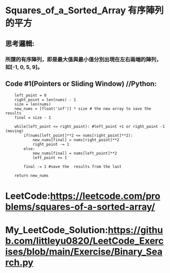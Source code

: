 # Squares_of_a_Sorted_Array 有序陣列的平方
## 思考邏輯:
### 所謂的有序陣列，即是最大值與最小值分別出現在左右兩端的陣列，如[-1, 0, 5, 9]。



## Code #1(Pointers or Sliding Window) //Python:
        left_point = 0
        right_point = len(nums) - 1
        size = len(nums)
        new_nums = [float('inf')] * size # the new array to save the results
        final = size - 1

        while(left_point <= right_point): #left_point +1 or right_point -1 (moving)
            if(nums[left_point]**2 <= nums[right_point]**2):
                new_nums[final] = nums[right_point]**2
                right_point -= 1
            else:
                new_nums[final] = nums[left_point]**2
                left_point += 1

            final -= 1 #save the  results from the last
            
        return new_nums


# LeetCode:<https://leetcode.com/problems/squares-of-a-sorted-array/>
# My_LeetCode_Solution:<https://github.com/littleyu0820/LeetCode_Exercises/blob/main/Exercise/Binary_Search.py>

